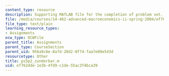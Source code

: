 ```yaml
---
content_type: resource
description: Supporting MATLAB file for the completion of problem set.
file: /media/courses/14-462-advanced-macroeconomics-ii-spring-2004/ef762dde1e3b4fd9c1de55ac3f4bca39_ps5p2_zunderbar.m
file_type: text/plain
learning_resource_types:
- Assignments
ocw_type: OCWFile
parent_title: Assignments
parent_type: CourseSection
parent_uid: 956a9c6e-8a7d-20d2-0f74-faa7e09e543d
resourcetype: Other
title: ps5p2_zunderbar.m
uid: ef762dde-1e3b-4fd9-c1de-55ac3f4bca39
---
```

